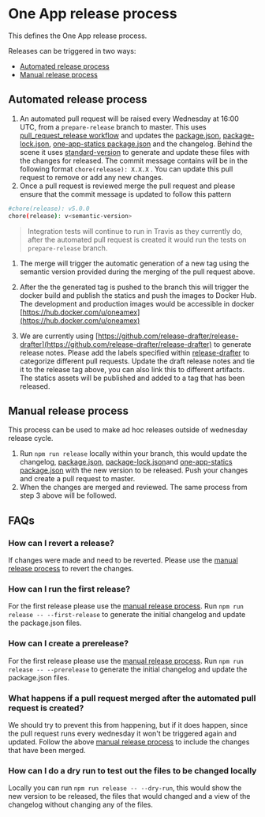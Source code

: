 # One App release process

This defines the One App release process. 

Releases can be triggered in two ways:

  - [Automated release process](#automated-release-process)
  - [Manual release process](#manual-release-process)

## Automated release process

 1. An automated pull request will be raised every Wednesday at 16:00 UTC, from a `prepare-release` branch to master. This uses [pull_request_release workflow](.github/workflows/pull_request_release.yml) and updates the [package.json](package.json), [package-lock.json](package-lock.json), [one-app-statics package.json](one-app-statics/package.json) and the changelog. Behind the scene it uses [standard-version](https://github.com/conventional-changelog/standard-version) to generate and update these files with the changes for released. The commit message contains will be in the following format `chore(release): X.X.X` . You can update this pull request to remove or add any new changes.
 2. Once a pull request is reviewed merge the pull request and please ensure that the commit message is updated to follow this pattern  

   ``` bash
   #chore(release): v5.0.0
   chore(release): v<semantic-version>

   ```

   > Integration tests will continue to run in Travis as they currently do, after the automated pull request is created it would run the tests on `prepare-release` branch.

1. The merge will trigger the automatic generation of a new tag using the semantic version provided during the merging of the pull request above.

2. After the the generated tag is pushed to the branch this will trigger the docker build and publish the statics and push the images to Docker Hub. The development and production images would be accessible in docker [https://hub.docker.com/u/oneamex](https://hub.docker.com/u/oneamex)

3. We are currently using [https://github.com/release-drafter/release-drafter](https://github.com/release-drafter/release-drafter) to generate release notes. Please add the labels specified within [release-drafter](.github/release-drafter.yml) to categorize different pull requests. Update the draft release notes and tie it to the release tag above, you can also link this to different artifacts. The statics assets will be published and added to a tag that has been released.

## Manual release process

This process can be used to make ad hoc releases outside of wednesday release cycle.

 1. Run `npm run release` locally within your branch, this would update the changelog, [package.json](package.json), [package-lock.json](package-lock.json)and [one-app-statics package.json](one-app-statics/package.json) with the new version to be released. Push your changes and create a pull request to master.
 2. When the changes are merged and reviewed. The same process from step 3 above will be followed.

## FAQs

### How can I revert a release?

If changes were made and need to be reverted. Please use the [manual release process](#manual-release-process) to revert the changes.

### How can I run the first release?

For the first release please use the [manual release process](#manual-release-process). Run `npm run release -- --first-release` to generate the initial changelog and update the package.json files.

### How can I create a prerelease?

For the first release please use the [manual release process](#manual-release-process). Run `npm run release -- --prerelease` to generate the initial changelog and update the package.json files.

### What happens if a pull request merged after the automated pull request is created?

We should try to prevent this from happening, but if it does happen, since the pull request runs every wednesday it won't be triggered again and updated. Follow the above [manual release process](#manual-release-process) to include the changes that have been merged.

### How can I do a dry run to test out the files to be changed locally

Locally you can run  `npm run release -- --dry-run`, this would show the new version to be released, the files that would changed and a view of the changelog without changing any of the files.

